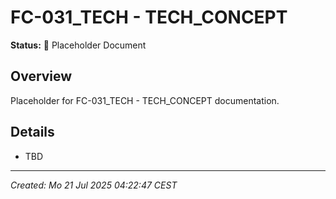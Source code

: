 # FC-031_TECH - TECH_CONCEPT

**Status:** 🚧 Placeholder Document

## Overview
Placeholder for FC-031_TECH - TECH_CONCEPT documentation.

## Details
- TBD

---
*Created: Mo 21 Jul 2025 04:22:47 CEST*
